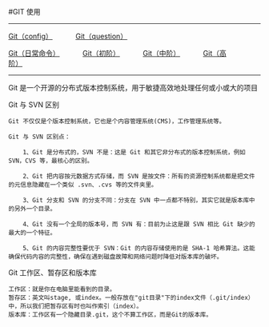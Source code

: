 #GIT 使用

---
<p>
<a href="#" onclick="refreshOrderContent('config')">Git（config）</a>&emsp;&emsp;&emsp;
<a href="#" onclick="refreshOrderContent('question')">Git（question）</a>&emsp;&emsp;&emsp;

<a href="#" onclick="refreshOrderContent('order1')">Git（日常命令）</a>&emsp;&emsp;&emsp;
<a href="#" onclick="refreshOrderContent('order2')">Git（初阶）</a>&emsp;&emsp;&emsp;
<a href="#" onclick="refreshOrderContent('order3')">Git（中阶）</a>&emsp;&emsp;&emsp;
<a href="#" onclick="refreshOrderContent('order4')">Git（高阶）</a>&emsp;&emsp;&emsp;
</p>


---
Git 是一个开源的分布式版本控制系统，用于敏捷高效地处理任何或小或大的项目


Git 与 SVN 区别

    Git 不仅仅是个版本控制系统，它也是个内容管理系统(CMS)，工作管理系统等。
    
    Git 与 SVN 区别点：
    
        1、Git 是分布式的，SVN 不是：这是 Git 和其它非分布式的版本控制系统，例如 SVN，CVS 等，最核心的区别。
        
        2、Git 把内容按元数据方式存储，而 SVN 是按文件：所有的资源控制系统都是把文件的元信息隐藏在一个类似 .svn、.cvs 等的文件夹里。
        
        3、Git 分支和 SVN 的分支不同：分支在 SVN 中一点都不特别，其实它就是版本库中的另外一个目录。
        
        4、Git 没有一个全局的版本号，而 SVN 有：目前为止这是跟 SVN 相比 Git 缺少的最大的一个特征。
        
        5、Git 的内容完整性要优于 SVN：Git 的内容存储使用的是 SHA-1 哈希算法。这能确保代码内容的完整性，确保在遇到磁盘故障和网络问题时降低对版本库的破坏。
        
    
Git 工作区、暂存区和版本库

    工作区：就是你在电脑里能看到的目录。
    暂存区：英文叫stage, 或index。一般存放在"git目录"下的index文件（.git/index）中，所以我们把暂存区有时也叫作索引（index）。
    版本库：工作区有一个隐藏目录.git，这个不算工作区，而是Git的版本库。
    
    